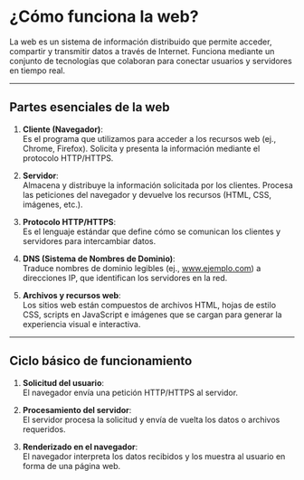 # ¿Cómo funciona la web?

La web es un sistema de información distribuido que permite acceder, compartir y transmitir datos a través de Internet. Funciona mediante un conjunto de tecnologías que colaboran para conectar usuarios y servidores en tiempo real.

---

## Partes esenciales de la web

1. **Cliente (Navegador)**:  
   Es el programa que utilizamos para acceder a los recursos web (ej., Chrome, Firefox). Solicita y presenta la información mediante el protocolo HTTP/HTTPS.

2. **Servidor**:  
   Almacena y distribuye la información solicitada por los clientes. Procesa las peticiones del navegador y devuelve los recursos (HTML, CSS, imágenes, etc.).

3. **Protocolo HTTP/HTTPS**:  
   Es el lenguaje estándar que define cómo se comunican los clientes y servidores para intercambiar datos.

4. **DNS (Sistema de Nombres de Dominio)**:  
   Traduce nombres de dominio legibles (ej., www.ejemplo.com) a direcciones IP, que identifican los servidores en la red.

5. **Archivos y recursos web**:  
   Los sitios web están compuestos de archivos HTML, hojas de estilo CSS, scripts en JavaScript e imágenes que se cargan para generar la experiencia visual e interactiva.

---

## Ciclo básico de funcionamiento

1. **Solicitud del usuario**:  
   El navegador envía una petición HTTP/HTTPS al servidor.

2. **Procesamiento del servidor**:  
   El servidor procesa la solicitud y envía de vuelta los datos o archivos requeridos.

3. **Renderizado en el navegador**:  
   El navegador interpreta los datos recibidos y los muestra al usuario en forma de una página web.

